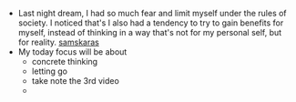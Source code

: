 - Last night dream, I had so much fear and limit myself under the rules of society. I noticed that's I also had a tendency to try to gain benefits for myself, instead of thinking in a way that's not for my personal self, but for reality. [samskaras](<samskaras.md>)
- My today focus will be about 
    - concrete thinking
    - letting go
    - take note the 3rd video
    - 
